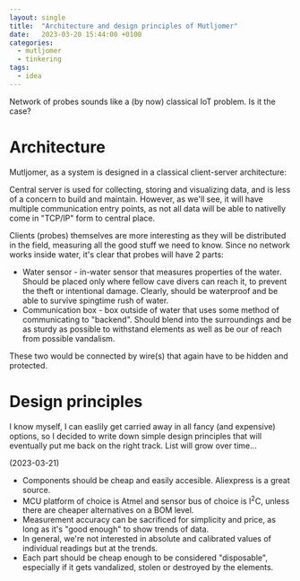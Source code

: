 ```yaml
---
layout: single
title:  "Architecture and design principles of Mutljomer"
date:   2023-03-20 15:44:00 +0100
categories:
  - mutljomer
  - tinkering
tags: 
  - idea
---
```

Network of probes sounds like a (by now) classical IoT problem. Is it the case? 

# Architecture

Mutljomer, as a system is designed in a classical client-server architecture: 

Central server is used for collecting, storing and visualizing data, and is less of a concern to build and maintain. However, as we'll see, it will have multiple communication entry points, as not all data will be able to nativelly come in "TCP/IP" form to central place.

Clients (probes) themselves are more interesting as they will be distributed in the field, measuring all the good stuff we need to know. Since no network works inside water, it's clear that probes will have 2 parts: 
- Water sensor - in-water sensor that measures properties of the water. Should be placed only where fellow cave divers can reach it, to prevent the theft or intentional damage. Clearly, should be waterproof and be able to survive spingtime rush of water.  
- Communication box - box outside of water that uses some method of communicating to "backend". Should blend into the surroundings and be as sturdy as possible to withstand elements as well as be our of reach from possible vandalism.

These two would be connected by wire(s) that again have to be hidden and protected. 

# Design principles 

I know myself, I can easlily get carried away in all fancy (and expensive) options, so I decided to write down simple design principles that will eventually put me back on the right track. List will grow over time... 

(2023-03-21)
- Components should be cheap and easily accesible. Aliexpress is a great source. 
- MCU platform of choice is Atmel and sensor bus of choice is I<sup>2</sup>C, unless there are cheaper alternatives on a BOM level.
- Measurement accuracy can be sacrificed for simplicity and price, as long as it's "good enough" to show trends of data.
- In general, we're not interested in absolute and calibrated values of individual readings but at the trends. 
- Each part should be cheap enough to be considered "disposable", especially if it gets vandalized, stolen or destroyed by the elements. 
